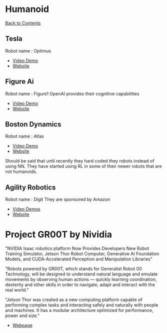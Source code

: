 
# Humanoid

[Back to Contents](https://github.com/Bijan-K/AI-Tech-Checkpoint/blob/main/README.md)

## Tesla

Robot name : Optimus

- [Video Demo](https://x.com/Tesla_Optimus/status/1734756150137225501?s=20)
- [Website](https://www.tesla.com/AI)

## Figure Ai

Robot name : Figure1
OpenAI provides their cognitive capabilities

- [Video Demo](https://x.com/Figure_robot/status/1767913661253984474?s=20)
- [Website](https://www.figure.ai)

## Boston Dynamics

Robot name : Atlas

- [Video Demo](https://youtu.be/-e1_QhJ1EhQ?si=S_SGYXgLs-nbdSDl)
- [Website](https://bostondynamics.com/atlas/)

Should be said that until recently they hard coded they robots instead of using NN. They have started using RL in some of their newer robots that are not humanoids.

## Agility Robotics

Robot name : Digit
They are sponsored by Amazon

- [Video Demos](https://www.youtube.com/@AgilityRobotics)
- [Website](https://agilityrobotics.com)

# Project GR00T by Nividia

"NVIDIA Isaac robotics platform Now Provides Developers New Robot Training Simulator, Jetson Thor Robot Computer, Generative AI Foundation Models, and CUDA-Accelerated Perception and Manipulation Libraries"

"Robots powered by GR00T, which stands for Generalist Robot 00 Technology, will be designed to understand natural language and emulate movements by observing human actions — quickly learning coordination, dexterity and other skills in order to navigate, adapt and interact with the real world."

"Jetson Thor was created as a new computing platform capable of performing complex tasks and interacting safely and naturally with people and machines. It has a modular architecture optimized for performance, power and size."

- [Webpage](https://nvidianews.nvidia.com/news/foundation-model-isaac-robotics-platform)
